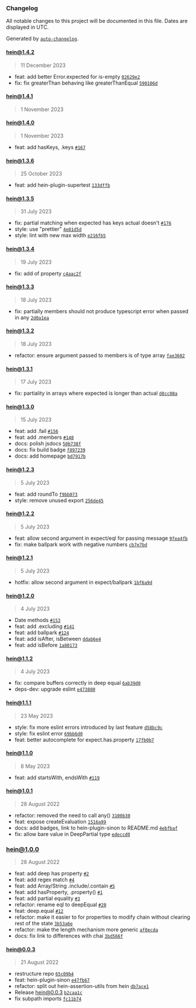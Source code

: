 ### Changelog

All notable changes to this project will be documented in this file. Dates are displayed in UTC.

Generated by [`auto-changelog`](https://github.com/CookPete/auto-changelog).

#### [hein@1.4.2](https://github.com/KristjanTammekivi/hein/compare/hein@1.4.1...hein@1.4.2)

> 11 December 2023

- feat: add better Error.expected for is-empty [`02629e2`](https://github.com/KristjanTammekivi/hein/commit/02629e2db0c1dd744648a888b0969df31d8003b8)
- fix: fix greaterThan behaving like greaterThanEqual [`590106d`](https://github.com/KristjanTammekivi/hein/commit/590106dfb783ca3ee9d30d01a6c3a97701db70bf)

#### [hein@1.4.1](https://github.com/KristjanTammekivi/hein/compare/hein@1.4.0...hein@1.4.1)

> 1 November 2023

#### [hein@1.4.0](https://github.com/KristjanTammekivi/hein/compare/hein@1.3.6...hein@1.4.0)

> 1 November 2023

- feat: add hasKeys, .keys [`#167`](https://github.com/KristjanTammekivi/hein/issues/167)

#### [hein@1.3.6](https://github.com/KristjanTammekivi/hein/compare/hein@1.3.5...hein@1.3.6)

> 25 October 2023

- feat: add hein-plugin-supertest [`133dffb`](https://github.com/KristjanTammekivi/hein/commit/133dffba257cae9f13d72414798d16b149d9a7ad)

#### [hein@1.3.5](https://github.com/KristjanTammekivi/hein/compare/hein@1.3.4...hein@1.3.5)

> 31 July 2023

- fix: partial matching when expected has keys actual doesn't [`#176`](https://github.com/KristjanTammekivi/hein/issues/176)
- style: use "prettier" [`4e81d5d`](https://github.com/KristjanTammekivi/hein/commit/4e81d5d330c76d86395ef1bc9079c32b9f14feb8)
- style: lint with new max width [`e216fb5`](https://github.com/KristjanTammekivi/hein/commit/e216fb56ba8879126e31d70e201cbfb2e3a0de49)

#### [hein@1.3.4](https://github.com/KristjanTammekivi/hein/compare/hein@1.3.3...hein@1.3.4)

> 19 July 2023

- fix: add of property [`c4aac2f`](https://github.com/KristjanTammekivi/hein/commit/c4aac2f148205e9acfffa5043abb1f991233e9de)

#### [hein@1.3.3](https://github.com/KristjanTammekivi/hein/compare/hein@1.3.2...hein@1.3.3)

> 18 July 2023

- fix: partially members should not produce typescript error when passed in any [`2d0a1ea`](https://github.com/KristjanTammekivi/hein/commit/2d0a1eacc9f6feeb6708532a2f12c07ba00e0ee0)

#### [hein@1.3.2](https://github.com/KristjanTammekivi/hein/compare/hein@1.3.1...hein@1.3.2)

> 18 July 2023

- refactor: ensure argument passed to members is of type array [`fae3602`](https://github.com/KristjanTammekivi/hein/commit/fae3602cc20511120f25ad20c6633a159fe11991)

#### [hein@1.3.1](https://github.com/KristjanTammekivi/hein/compare/hein@1.3.0...hein@1.3.1)

> 17 July 2023

- fix: partiality in arrays where expected is longer than actual [`d8cc08a`](https://github.com/KristjanTammekivi/hein/commit/d8cc08a3c307629f6020a282232f828cafeddd5d)

#### [hein@1.3.0](https://github.com/KristjanTammekivi/hein/compare/hein@1.2.3...hein@1.3.0)

> 15 July 2023

- feat: add .fail [`#156`](https://github.com/KristjanTammekivi/hein/issues/156)
- feat: add .members [`#148`](https://github.com/KristjanTammekivi/hein/issues/148)
- docs: polish jsdocs [`50b738f`](https://github.com/KristjanTammekivi/hein/commit/50b738f80768df1ec47d347de114818426b10a81)
- docs: fix build badge [`f897239`](https://github.com/KristjanTammekivi/hein/commit/f897239806aad8f21cf0845a95e60c9c64e45892)
- docs: add homepage [`bd7917b`](https://github.com/KristjanTammekivi/hein/commit/bd7917b65bf68a71e73afe90e9ea855c2e1c0baf)

#### [hein@1.2.3](https://github.com/KristjanTammekivi/hein/compare/hein@1.2.2...hein@1.2.3)

> 5 July 2023

- feat: add roundTo [`f9bb073`](https://github.com/KristjanTammekivi/hein/commit/f9bb0739b798861e506311a3ba55eb4fd3ac5920)
- style: remove unused export [`256de45`](https://github.com/KristjanTammekivi/hein/commit/256de455ce7eeff35049d72bc80043db06a68f0c)

#### [hein@1.2.2](https://github.com/KristjanTammekivi/hein/compare/hein@1.2.1...hein@1.2.2)

> 5 July 2023

- feat: allow second argument in expect/eql for passing message [`9fea4fb`](https://github.com/KristjanTammekivi/hein/commit/9fea4fb747fa3bacfa2807ba302ec0471247aefa)
- fix: make ballpark work with negative numbers [`cb7e7bd`](https://github.com/KristjanTammekivi/hein/commit/cb7e7bd6e5733736cbceac82b07cd2a5eb998271)

#### [hein@1.2.1](https://github.com/KristjanTammekivi/hein/compare/hein@1.2.0...hein@1.2.1)

> 5 July 2023

- hotfix: allow second argument in expect/ballpark [`1bf6a9d`](https://github.com/KristjanTammekivi/hein/commit/1bf6a9dffe4ad86cfd4ce74b845dedb71e3eaaf1)

#### [hein@1.2.0](https://github.com/KristjanTammekivi/hein/compare/hein@1.1.2...hein@1.2.0)

> 4 July 2023

- Date methods [`#153`](https://github.com/KristjanTammekivi/hein/pull/153)
- feat: add .excluding [`#141`](https://github.com/KristjanTammekivi/hein/issues/141)
- feat: add ballpark [`#124`](https://github.com/KristjanTammekivi/hein/issues/124)
- feat: add isAfter, isBetween [`ddab6e4`](https://github.com/KristjanTammekivi/hein/commit/ddab6e49fbae075f6b733b4b749bd4862c8e103b)
- feat: add isBefore [`1a80173`](https://github.com/KristjanTammekivi/hein/commit/1a80173ef7f032adb57bfee30f656989a2ac48e3)

#### [hein@1.1.2](https://github.com/KristjanTammekivi/hein/compare/hein@1.1.1...hein@1.1.2)

> 4 July 2023

- fix: compare buffers correctly in deep equal [`6ab39d0`](https://github.com/KristjanTammekivi/hein/commit/6ab39d068da758bbcc5c26641591ec9ae2dbf532)
- deps-dev: upgrade eslint [`e473880`](https://github.com/KristjanTammekivi/hein/commit/e4738807c40591ad4d6e923cad7a0e3c19cd2743)

#### [hein@1.1.1](https://github.com/KristjanTammekivi/hein/compare/hein@1.1.0...hein@1.1.1)

> 23 May 2023

- style: fix more eslint errors introduced by last feature [`d58bc9c`](https://github.com/KristjanTammekivi/hein/commit/d58bc9cdf1137c17130c69d622837a8670594a04)
- style: fix eslint error [`69bb6d0`](https://github.com/KristjanTammekivi/hein/commit/69bb6d0b237fd3cad8c3042ffbdadd91fd1e559c)
- feat: better autocomplete for expect.has.property [`17fb0b7`](https://github.com/KristjanTammekivi/hein/commit/17fb0b7ffceec94e20bedef66cf3f6884e43b53b)

#### [hein@1.1.0](https://github.com/KristjanTammekivi/hein/compare/hein@1.0.1...hein@1.1.0)

> 8 May 2023

- feat: add startsWith, endsWith [`#119`](https://github.com/KristjanTammekivi/hein/issues/119)

#### [hein@1.0.1](https://github.com/KristjanTammekivi/hein/compare/hein@1.0.0...hein@1.0.1)

> 28 August 2022

- refactor: removed the need to call any() [`3100b30`](https://github.com/KristjanTammekivi/hein/commit/3100b306c35edb503a3902ebc5f67321a2734c76)
- feat: expose createEvaluation [`1516a99`](https://github.com/KristjanTammekivi/hein/commit/1516a99969a230d285d714ef7a27d548f2b3d4a7)
- docs: add badges, link to hein-plugin-sinon to README.md [`4ebfbaf`](https://github.com/KristjanTammekivi/hein/commit/4ebfbafee5cfdeefcf41ec02a5f4d3abe9e43de3)
- fix: allow bare value in DeepPartial type [`edeccd0`](https://github.com/KristjanTammekivi/hein/commit/edeccd0f3639ccb69b1b5601ce5702c5b02b3399)

### [hein@1.0.0](https://github.com/KristjanTammekivi/hein/compare/hein@0.0.3...hein@1.0.0)

> 28 August 2022

- feat: add deep has property [`#2`](https://github.com/KristjanTammekivi/hein/issues/2)
- feat: add regex match [`#4`](https://github.com/KristjanTammekivi/hein/issues/4)
- feat: add Array/String .include/.contain [`#5`](https://github.com/KristjanTammekivi/hein/issues/5)
- feat: add hasProperty, .property() [`#1`](https://github.com/KristjanTammekivi/hein/issues/1)
- feat: add partial equality [`#3`](https://github.com/KristjanTammekivi/hein/issues/3)
- refactor: rename eql to deepEqual [`#20`](https://github.com/KristjanTammekivi/hein/issues/20)
- feat: deep.equal [`#12`](https://github.com/KristjanTammekivi/hein/issues/12)
- refactor: make it easier to for properties to modify chain without clearing rest of the state [`3b53a6e`](https://github.com/KristjanTammekivi/hein/commit/3b53a6ebd379d7802ea688b61a9951678a20ac45)
- refactor: make the length mechanism more generic [`af0ecda`](https://github.com/KristjanTammekivi/hein/commit/af0ecdadd7a6daddd407240cd4baca7b15846af0)
- docs: fix link to differences with chai [`3bd566f`](https://github.com/KristjanTammekivi/hein/commit/3bd566f01cfc1f5fecee57a5e38a0412b113feda)

#### hein@0.0.3

> 21 August 2022

- restructure repo [`65c09b4`](https://github.com/KristjanTammekivi/hein/commit/65c09b4aa69d954cf1d3b0ab84af94bf4823018b)
- feat: hein-plugin-sinon [`e47fb67`](https://github.com/KristjanTammekivi/hein/commit/e47fb671b52f432fa0e1e3b6cc90b4b6682cbe4a)
- refactor: split out hein-assertion-utils from hein [`db7ace1`](https://github.com/KristjanTammekivi/hein/commit/db7ace19e16f2a982e53a3892577b0cdcf7da3b6)
- Release hein@0.0.3 [`b2caa1c`](https://github.com/KristjanTammekivi/hein/commit/b2caa1ccd0b8c8e318404ffc7ad1f0638c8c326a)
- fix subpath imports [`fc11b74`](https://github.com/KristjanTammekivi/hein/commit/fc11b7431274be424d8e3208d3309766d227296c)
